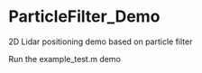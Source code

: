 # ParticleFilter_Demo

2D Lidar positioning demo based on particle filter

Run the example_test.m demo

